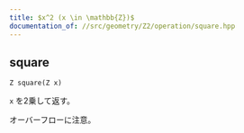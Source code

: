 ```yaml
---
title: $x^2 (x \in \mathbb{Z})$
documentation_of: //src/geometry/Z2/operation/square.hpp
---
```


## square
```
Z square(Z x)
```

`x` を2乗して返す。

オーバーフローに注意。
